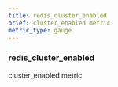 ```yaml
---
title: redis_cluster_enabled
brief: cluster_enabled metric
metric_type: gauge
---
```

### redis_cluster_enabled

cluster_enabled metric